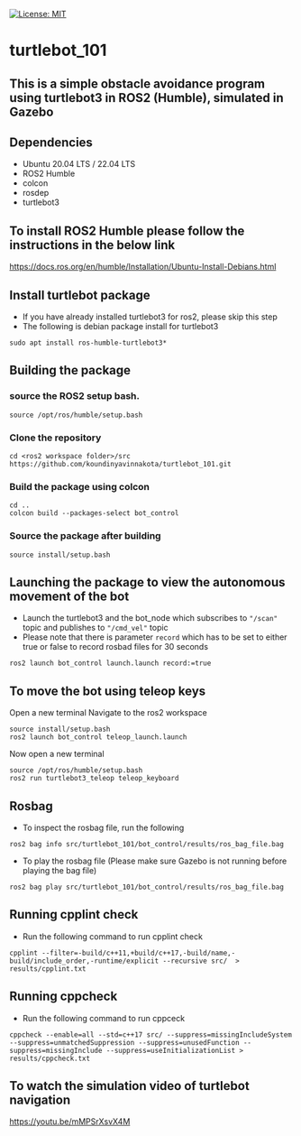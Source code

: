 [![License: MIT](https://img.shields.io/badge/License-MIT-blue.svg)](https://opensource.org/licenses/MIT)
# turtlebot_101

## This is a simple obstacle avoidance program using turtlebot3 in ROS2 (Humble), simulated in Gazebo   

## Dependencies

- Ubuntu 20.04 LTS / 22.04 LTS
- ROS2 Humble
- colcon
- rosdep
- turtlebot3
## To install ROS2 Humble please follow the instructions in the below link
https://docs.ros.org/en/humble/Installation/Ubuntu-Install-Debians.html
## Install turtlebot package 
- If you have already installed turtlebot3 for ros2, please skip this step
- The following is debian package install for turtlebot3
```
sudo apt install ros-humble-turtlebot3*
```
## Building the package

### source the ROS2 setup bash.
```
source /opt/ros/humble/setup.bash
```
### Clone the repository
```
cd <ros2 workspace folder>/src
https://github.com/koundinyavinnakota/turtlebot_101.git
```

### Build the package using colcon
```
cd ..
colcon build --packages-select bot_control
```

### Source the package after building
```
source install/setup.bash
```
## Launching the package to view the autonomous movement of the bot
- Launch the turtlebot3 and the bot_node which subscribes to `"/scan"` topic and publishes to `"/cmd_vel"` topic
- Please note that there is parameter `record` which has to be set to either true or false to record rosbad files for 30 seconds
```
ros2 launch bot_control launch.launch record:=true
```
## To move the bot using teleop keys 
Open a new terminal
Navigate to the ros2 workspace
```
source install/setup.bash
ros2 launch bot_control teleop_launch.launch
```
Now open a new terminal
```
source /opt/ros/humble/setup.bash
ros2 run turtlebot3_teleop teleop_keyboard
```
## Rosbag 
- To inspect the rosbag file, run the following
```
ros2 bag info src/turtlebot_101/bot_control/results/ros_bag_file.bag
```
- To play the rosbag file (Please make sure Gazebo is not running before playing the bag file)
```
ros2 bag play src/turtlebot_101/bot_control/results/ros_bag_file.bag
```

## Running cpplint check
- Run the following command to run cpplint check
```
cpplint --filter=-build/c++11,+build/c++17,-build/name,-build/include_order,-runtime/explicit --recursive src/  > results/cpplint.txt  
```

## Running cppcheck 
- Run the following command to run cppceck
```
cppcheck --enable=all --std=c++17 src/ --suppress=missingIncludeSystem --suppress=unmatchedSuppression --suppress=unusedFunction --suppress=missingInclude --suppress=useInitializationList > results/cppcheck.txt
```
## To watch the simulation video of turtlebot navigation
https://youtu.be/mMPSrXsvX4M
